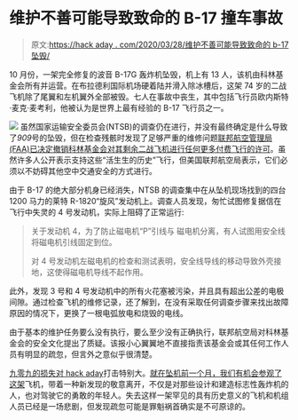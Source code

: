# 维护不善可能导致致命的 B-17 撞车事故

> 原文:[https://hack aday . com/2020/03/28/维护不善可能导致致命的 b-17 坠毁/](https://hackaday.com/2020/03/28/poor-maintenance-could-have-led-to-fatal-b-17-crash/)

10 月份，一架完全修复的波音 B-17G 轰炸机坠毁，机上有 13 人，该机由科林基金会所有并运营。在布拉德利国际机场硬着陆并滑入除冰槽后，这架 74 岁的二战飞机除了尾翼和左机翼外全部被毁。七人在事故中丧生，其中包括飞行员欧内斯特·麦克·麦考利，他被认为是世界上最有经验的 B-17 飞行员之一。

[![](../Images/1e0982e4c0744e6ef7e8418748d18851.png)](https://hackaday.com/wp-content/uploads/2019/09/b17_feat.jpg) 虽然国家运输安全委员会(NTSB)的调查仍在进行，并没有最终确定是什么导致了*909*号的坠毁，但在检查残骸时发现了足够严重的维修问题[联邦航空管理局(FAA)已决定撤销科林基金会对其剩余二战飞机进行任何更多付费飞行的许可](https://www.regulations.gov/document?D=FAA-2001-11089-1673)。虽然许多人公开表示支持这些“活生生的历史”飞行，但美国联邦航空局表示，它们必须以不妨碍其他空中交通安全的方式进行。

由于 B-17 的绝大部分机身已经消失，NTSB 的调查集中在从坠机现场找到的四台 1200 马力的莱特 R-1820“旋风”发动机上。调查人员发现，匆忙试图修复据信在飞行中失灵的 4 号发动机，实际上阻碍了正常运行:

> 关于发动机 4，为了防止磁电机“P”引线与
> 磁电机分离，有人试图用安全线将磁电机引线固定到位。
> 
> 对 4 号发动机左磁电机的检查和测试表明，安全线导线的移动导致外壳接地，这使得磁电机导线不起作用。

此外，发现 3 号和 4 号发动机中的所有火花塞被污染，并且具有超出公差的电极间隙。通过检查飞机的维修记录，还了解到，在没有采取任何调查步骤来找出故障原因的情况下，更换了一根电弧放电和烧毁的电线。

由于基本的维护任务要么没有执行，要么至少没有正确执行，联邦航空局对科林基金会的安全文化提出了质疑。该报小心翼翼地不直接指责该基金会或其任何工作人员有明显的疏忽，但言外之意似乎很清楚。

[九零九的损失对 hack aday](https://hackaday.com/2019/10/03/saying-farewell-to-another-b-17-and-its-crew/)打击特别大。[就在坠机前一个月，我们有机会参观了这架](https://hackaday.com/2019/09/24/a-virtual-tour-of-the-b-17/)飞机，带着一种新发现的敬意离开，不仅是对那些设计和建造标志性轰炸机的人，也对驾驶它的勇敢的年轻人。失去这样一架罕见的具有历史意义的飞机和机组人员已经是一场悲剧，但发现疏忽可能是罪魁祸首确实是不可原谅的。